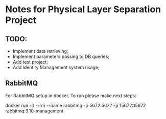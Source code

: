 # Notes for Physical Layer Separation Project

## TODO:

- Implement data retrieving;
- Implement parameters passing to DB queries;
- Add test project;
- Add Identity Management system usage;

## RabbitMQ

For RabbitMQ setup in docker. To run please make next steps:

docker run -it --rm --name rabbitmq -p 5672:5672 -p 15672:15672 rabbitmq:3.10-management